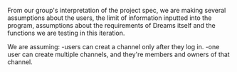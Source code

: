 From our group's interpretation of the project spec, we are making several 
assumptions about the users, the limit of information inputted into the program,
assumptions about the requirements of Dreams itself and the functions we are 
testing in this iteration.

We are assuming:
-users can creat a channel only after they log in.
-one user can create multiple channels, and they're members and owners of that channel.